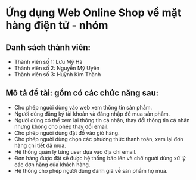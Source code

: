 # Ứng dụng Web Online Shop về mặt hàng điện tử - nhóm 
## Danh sách thành viên:
<ul>
  <li> Thành viên số 1: Lưu Mỹ Hà </li>
  <li> Thành viên số 2: Nguyễn Mỹ Uyên </li>
  <li> Thành viên số 3: Huỳnh Kim Thành </li>
</ul>

## Mô tả đề tài: gồm có các chức năng sau:
<ul>
  <li> Cho phép người dùng vào web xem thông tin sản phẩm. </li>
  <li> Người dùng đăng ký tài khoản và đăng nhập để mua sản phẩm. </li>
  <li> Người dùng có thể xem lại thông tin cá nhân, thay đổi thông tin cá nhân nhưng không cho phép thay đổi email. </li>
  <li> Cho phép người dùng đặt đồ vào giỏ hàng. </li>
  <li> Cho phép người dùng chọn các phương thức thanh toán, xem lại đơn hàng chi tiết đã mua. </li>
  <li> Hệ thống quản lý từng user dựa vào địa chỉ email. </li>
  <li> Đơn hàng được đặt sẽ được hệ thống báo lên và chờ người dùng xử lý các đơn hàng của khách hàng. </li>
  <li> Hệ thống cho phép người dùng đánh giá về sản phẩm họ mua. </li>
</ul>

